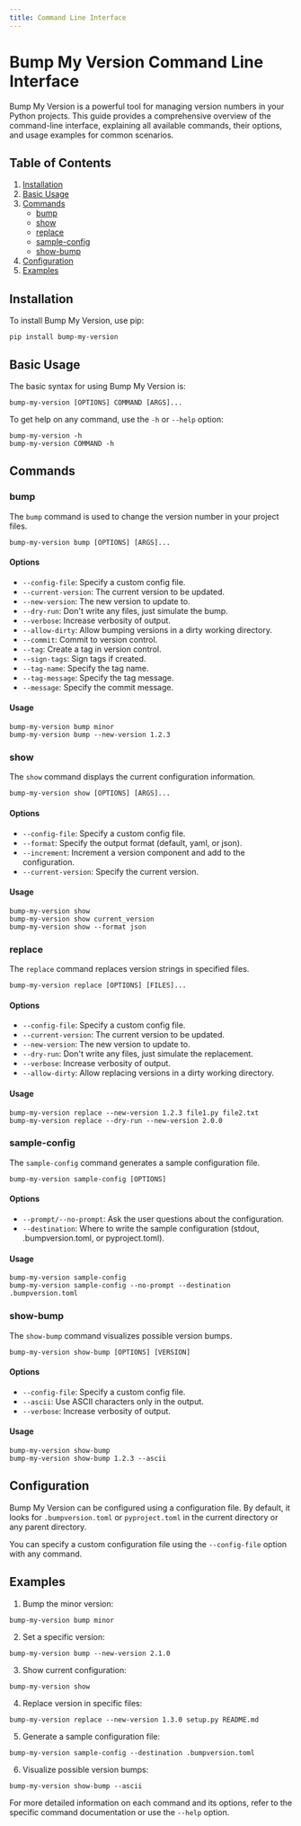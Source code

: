 ```yaml
---
title: Command Line Interface
---
```


# Bump My Version Command Line Interface

Bump My Version is a powerful tool for managing version numbers in your Python projects. This guide provides a comprehensive overview of the command-line interface, explaining all available commands, their options, and usage examples for common scenarios.

## Table of Contents

1. [Installation](#installation)
2. [Basic Usage](#basic-usage)
3. [Commands](#commands)
   - [bump](#bump)
   - [show](#show)
   - [replace](#replace)
   - [sample-config](#sample-config)
   - [show-bump](#show-bump)
4. [Configuration](#configuration)
5. [Examples](#examples)

## Installation

To install Bump My Version, use pip:

```
pip install bump-my-version
```

## Basic Usage

The basic syntax for using Bump My Version is:

```
bump-my-version [OPTIONS] COMMAND [ARGS]...
```

To get help on any command, use the `-h` or `--help` option:

```
bump-my-version -h
bump-my-version COMMAND -h
```

## Commands

### bump

The `bump` command is used to change the version number in your project files.

```
bump-my-version bump [OPTIONS] [ARGS]...
```

#### Options

- `--config-file`: Specify a custom config file.
- `--current-version`: The current version to be updated.
- `--new-version`: The new version to update to.
- `--dry-run`: Don't write any files, just simulate the bump.
- `--verbose`: Increase verbosity of output.
- `--allow-dirty`: Allow bumping versions in a dirty working directory.
- `--commit`: Commit to version control.
- `--tag`: Create a tag in version control.
- `--sign-tags`: Sign tags if created.
- `--tag-name`: Specify the tag name.
- `--tag-message`: Specify the tag message.
- `--message`: Specify the commit message.

#### Usage

```
bump-my-version bump minor
bump-my-version bump --new-version 1.2.3
```

### show

The `show` command displays the current configuration information.

```
bump-my-version show [OPTIONS] [ARGS]...
```

#### Options

- `--config-file`: Specify a custom config file.
- `--format`: Specify the output format (default, yaml, or json).
- `--increment`: Increment a version component and add to the configuration.
- `--current-version`: Specify the current version.

#### Usage

```
bump-my-version show
bump-my-version show current_version
bump-my-version show --format json
```

### replace

The `replace` command replaces version strings in specified files.

```
bump-my-version replace [OPTIONS] [FILES]...
```

#### Options

- `--config-file`: Specify a custom config file.
- `--current-version`: The current version to be updated.
- `--new-version`: The new version to update to.
- `--dry-run`: Don't write any files, just simulate the replacement.
- `--verbose`: Increase verbosity of output.
- `--allow-dirty`: Allow replacing versions in a dirty working directory.

#### Usage

```
bump-my-version replace --new-version 1.2.3 file1.py file2.txt
bump-my-version replace --dry-run --new-version 2.0.0
```

### sample-config

The `sample-config` command generates a sample configuration file.

```
bump-my-version sample-config [OPTIONS]
```

#### Options

- `--prompt/--no-prompt`: Ask the user questions about the configuration.
- `--destination`: Where to write the sample configuration (stdout, .bumpversion.toml, or pyproject.toml).

#### Usage

```
bump-my-version sample-config
bump-my-version sample-config --no-prompt --destination .bumpversion.toml
```

### show-bump

The `show-bump` command visualizes possible version bumps.

```
bump-my-version show-bump [OPTIONS] [VERSION]
```

#### Options

- `--config-file`: Specify a custom config file.
- `--ascii`: Use ASCII characters only in the output.
- `--verbose`: Increase verbosity of output.

#### Usage

```
bump-my-version show-bump
bump-my-version show-bump 1.2.3 --ascii
```

## Configuration

Bump My Version can be configured using a configuration file. By default, it looks for `.bumpversion.toml` or `pyproject.toml` in the current directory or any parent directory.

You can specify a custom configuration file using the `--config-file` option with any command.

## Examples

1. Bump the minor version:

```
bump-my-version bump minor
```

2. Set a specific version:

```
bump-my-version bump --new-version 2.1.0
```

3. Show current configuration:

```
bump-my-version show
```

4. Replace version in specific files:

```
bump-my-version replace --new-version 1.3.0 setup.py README.md
```

5. Generate a sample configuration file:

```
bump-my-version sample-config --destination .bumpversion.toml
```

6. Visualize possible version bumps:

```
bump-my-version show-bump --ascii
```

For more detailed information on each command and its options, refer to the specific command documentation or use the `--help` option.